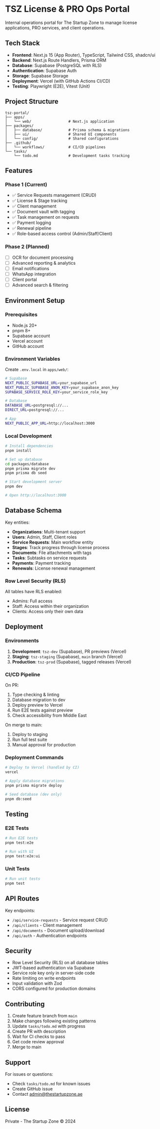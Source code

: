 # TSZ License & PRO Ops Portal

Internal operations portal for The Startup Zone to manage license applications, PRO services, and client operations.

## Tech Stack

- **Frontend**: Next.js 15 (App Router), TypeScript, Tailwind CSS, shadcn/ui
- **Backend**: Next.js Route Handlers, Prisma ORM
- **Database**: Supabase (PostgreSQL with RLS)
- **Authentication**: Supabase Auth
- **Storage**: Supabase Storage
- **Deployment**: Vercel (with GitHub Actions CI/CD)
- **Testing**: Playwright (E2E), Vitest (Unit)

## Project Structure

```
tsz-portal/
├── apps/
│   └── web/                 # Next.js application
├── packages/
│   ├── database/            # Prisma schema & migrations
│   ├── ui/                  # Shared UI components
│   └── config/              # Shared configurations
├── .github/
│   └── workflows/           # CI/CD pipelines
└── tasks/
    └── todo.md              # Development tasks tracking
```

## Features

### Phase 1 (Current)
- ✅ Service Requests management (CRUD)
- ✅ License & Stage tracking
- ✅ Client management
- ✅ Document vault with tagging
- ✅ Task management on requests
- ✅ Payment logging
- ✅ Renewal pipeline
- ✅ Role-based access control (Admin/Staff/Client)

### Phase 2 (Planned)
- [ ] OCR for document processing
- [ ] Advanced reporting & analytics
- [ ] Email notifications
- [ ] WhatsApp integration
- [ ] Client portal
- [ ] Advanced search & filtering

## Environment Setup

### Prerequisites

- Node.js 20+
- pnpm 8+
- Supabase account
- Vercel account
- GitHub account

### Environment Variables

Create `.env.local` in `apps/web/`:

```bash
# Supabase
NEXT_PUBLIC_SUPABASE_URL=your_supabase_url
NEXT_PUBLIC_SUPABASE_ANON_KEY=your_supabase_anon_key
SUPABASE_SERVICE_ROLE_KEY=your_service_role_key

# Database
DATABASE_URL=postgresql://...
DIRECT_URL=postgresql://...

# App
NEXT_PUBLIC_APP_URL=http://localhost:3000
```

### Local Development

```bash
# Install dependencies
pnpm install

# Set up database
cd packages/database
pnpm prisma migrate dev
pnpm prisma db seed

# Start development server
pnpm dev

# Open http://localhost:3000
```

## Database Schema

Key entities:
- **Organizations**: Multi-tenant support
- **Users**: Admin, Staff, Client roles
- **Service Requests**: Main workflow entity
- **Stages**: Track progress through license process
- **Documents**: File attachments with tags
- **Tasks**: Subtasks on service requests
- **Payments**: Payment tracking
- **Renewals**: License renewal management

### Row Level Security (RLS)

All tables have RLS enabled:
- Admins: Full access
- Staff: Access within their organization
- Clients: Access only their own data

## Deployment

### Environments

1. **Development**: `tsz-dev` (Supabase), PR previews (Vercel)
2. **Staging**: `tsz-staging` (Supabase), `main` branch (Vercel)
3. **Production**: `tsz-prod` (Supabase), tagged releases (Vercel)

### CI/CD Pipeline

On PR:
1. Type checking & linting
2. Database migration to dev
3. Deploy preview to Vercel
4. Run E2E tests against preview
5. Check accessibility from Middle East

On merge to main:
1. Deploy to staging
2. Run full test suite
3. Manual approval for production

### Deployment Commands

```bash
# Deploy to Vercel (handled by CI)
vercel

# Apply database migrations
pnpm prisma migrate deploy

# Seed database (dev only)
pnpm db:seed
```

## Testing

### E2E Tests

```bash
# Run E2E tests
pnpm test:e2e

# Run with UI
pnpm test:e2e:ui
```

### Unit Tests

```bash
# Run unit tests
pnpm test
```

## API Routes

Key endpoints:
- `/api/service-requests` - Service request CRUD
- `/api/clients` - Client management
- `/api/documents` - Document upload/download
- `/api/auth` - Authentication endpoints

## Security

- Row Level Security (RLS) on all database tables
- JWT-based authentication via Supabase
- Service role key only in server-side code
- Rate limiting on write endpoints
- Input validation with Zod
- CORS configured for production domains

## Contributing

1. Create feature branch from `main`
2. Make changes following existing patterns
3. Update `tasks/todo.md` with progress
4. Create PR with description
5. Wait for CI checks to pass
6. Get code review approval
7. Merge to main

## Support

For issues or questions:
- Check `tasks/todo.md` for known issues
- Create GitHub issue
- Contact admin@thestartupzone.ae

## License

Private - The Startup Zone © 2024
